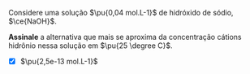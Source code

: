 Considere uma solução $\pu{0,04 mol.L-1}$ de hidróxido de sódio, $\ce{NaOH}$.

**Assinale** a alternativa que mais se aproxima da concentração cátions hidrônio nessa solução em $\pu{25 \degree C}$.

- [x] $\pu{2,5e-13 mol.L-1}$

